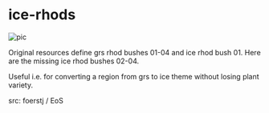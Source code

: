 # ice-rhods

![pic](pic.jpg)

Original resources define grs rhod bushes 01-04 and ice rhod bush 01. Here are the missing ice rhod bushes 02-04.

Useful i.e. for converting a region from grs to ice theme without losing plant variety.

src: foerstj / EoS
